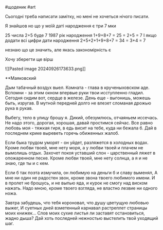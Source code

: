 #щоденик #art

Сьогодні треба написати замітку, но мені не хочеться нічого писати.

Я знайшов но що у моїй даті народження є три 7 мки 

25 числа 2+5 буде 7 
1987 рік народження 1+9+8+7 = 25 = 2+5 = 7
І якщо додати всі цифри дати народження 2+5+2+1+9+8+7 = 34 = 3+4 = 7

незнаю що це значить, але якась закономірність є

Хочу зберегти ще вірш

![[Pasted image 20240926173633.png]]

**Маяковский

Дым табачный воздух выел. 
Комната - глава в крученыховском аде.
Вспомни - за этим окном впервые 
руки твои исступленно гладил.
Сегодня сидим вот, сердце в железе. 
День еще - выгонишь, можешь быть, изругав.
В мутной передней долго не влезет 
сломаная дрожью рука в рукав.

Выбегу, тело в улицу брошу я. 
Дикий, обезумлюсь, отчаяньем иссечась.
Не надо этого, дорогая, хорошая, 
давай простимся сейчас.
Все равно любовь моя - тяжкая гиря, в
едь висит на тебе, куда ни бежала б.
Дай в последнем крике выреветь 
горечь обиженных жалоб.

Если быка трудом уморят - он уйдет, 
разляжется в холодных водах.
Кроме любви твоей, мне нету моря, 
а у любви твоей и плачем не вымолишь отдых.
Захочет покоя уставший слон - 
царственный ляжет в опожаренном песке.
Кроме любви твоей, мне нету солнца, 
а я и не знаю, где ты и с кем.

Если б так поэта измучила, 
он любимую на деньги б и славу выменял,
А мне ни один не радостен звон, 
кроме звона твоего любимого имени.
И в пролет не брошусь, и не выпью яда, 
и курок не смогу над виском нажать.
Надо мною, кроме твоего взгляда, 
не властно лезвие ни одного ножа.

Завтра забудешь, что тебя короновал, 
что душу цветущую любовью выжег,
И суетных дней взметенный карнавал 
растреплет страницы моих книжек…
Слов моих сухие листья ли 
заставят остановиться, жадно дыша?
Дай хоть последней нежностью 
выстелить твой уходящий шаг.